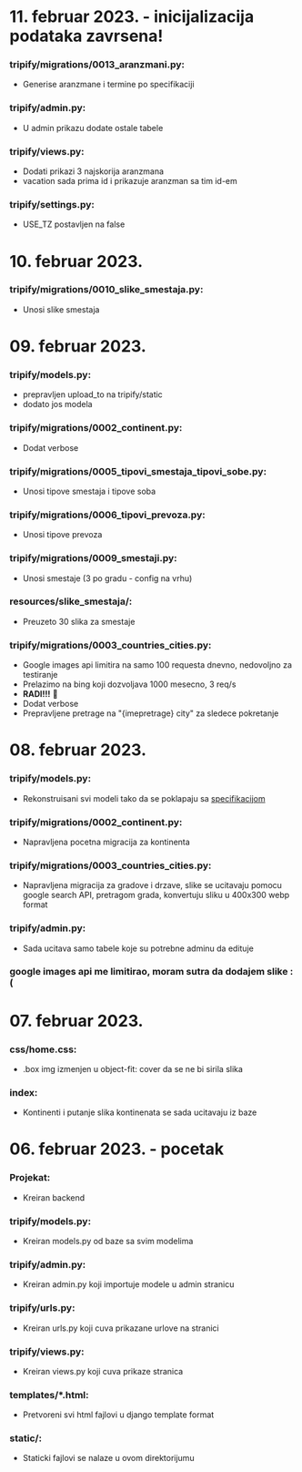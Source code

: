 # 11. februar 2023. - inicijalizacija podataka zavrsena!

### tripify/migrations/0013_aranzmani.py:
- Generise aranzmane i termine po specifikaciji

### tripify/admin.py:
- U admin prikazu dodate ostale tabele

### tripify/views.py:
- Dodati prikazi 3 najskorija aranzmana
- vacation sada prima id i prikazuje aranzman sa tim id-em

### tripify/settings.py:
- USE_TZ postavljen na false

# 10. februar 2023.

### tripify/migrations/0010_slike_smestaja.py:
- Unosi slike smestaja

# 09. februar 2023.

### tripify/models.py:
- prepravljen upload_to na tripify/static
- dodato jos modela

### tripify/migrations/0002_continent.py:
- Dodat verbose

### tripify/migrations/0005_tipovi_smestaja_tipovi_sobe.py:
- Unosi tipove smestaja i tipove soba

### tripify/migrations/0006_tipovi_prevoza.py:
- Unosi tipove prevoza

### tripify/migrations/0009_smestaji.py:
- Unosi smestaje (3 po gradu - config na vrhu)

### resources/slike_smestaja/:
- Preuzeto 30 slika za smestaje

### tripify/migrations/0003_countries_cities.py:
- Google images api limitira na samo 100 requesta dnevno, nedovoljno za testiranje
- Prelazimo na bing koji dozvoljava 1000 mesecno, 3 req/s
- __RADI!!!__ 🙏
- Dodat verbose
- Prepravljene pretrage na "{imepretrage} city" za sledece pokretanje


# 08. februar 2023.

### tripify/models.py:
- Rekonstruisani svi modeli tako da se poklapaju sa [specifikacijom](/SPECIFIKACIJA.md)

### tripify/migrations/0002_continent.py:
- Napravljena pocetna migracija za kontinenta

### tripify/migrations/0003_countries_cities.py:
- Napravljena migracija za gradove i drzave, slike se ucitavaju pomocu google search API, pretragom grada, konvertuju sliku u 400x300 webp format

### tripify/admin.py:
- Sada ucitava samo tabele koje su potrebne adminu da edituje

### google images api me limitirao, moram sutra da dodajem slike :(

# 07. februar 2023.

### css/home.css:
- .box img izmenjen u object-fit: cover da se ne bi sirila slika

### index:
- Kontinenti i putanje slika kontinenata se sada ucitavaju iz baze

# 06. februar 2023. - pocetak

### Projekat:
- Kreiran backend

### tripify/models.py:
- Kreiran models.py od baze sa svim modelima

### tripify/admin.py:
- Kreiran admin.py koji importuje modele u admin stranicu

### tripify/urls.py:
- Kreiran urls.py koji cuva prikazane urlove na stranici

### tripify/views.py:
- Kreiran views.py koji cuva prikaze stranica

### templates/*.html:
- Pretvoreni svi html fajlovi u django template format

### static/:
- Staticki fajlovi se nalaze u ovom direktorijumu